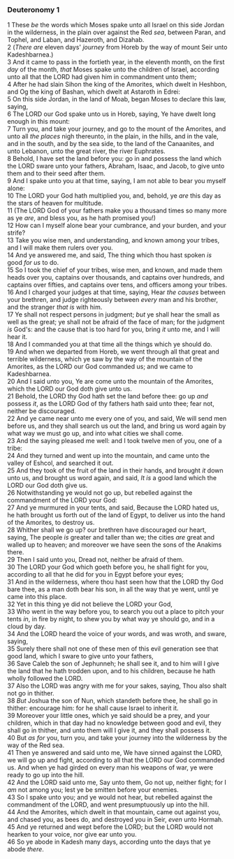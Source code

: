 ### Deuteronomy 1

1 These *be* the words which Moses spake unto all Israel on this side Jordan in the wilderness, in the plain over against the Red *sea*, between Paran, and Tophel, and Laban, and Hazeroth, and Dizahab.  
2 (*There are* eleven days' *journey* from Horeb by the way of mount Seir unto Kadeshbarnea.)  
3 And it came to pass in the fortieth year, in the eleventh month, on the first *day* of the month, *that* Moses spake unto the children of Israel, according unto all that the LORD had given him in commandment unto them;  
4 After he had slain Sihon the king of the Amorites, which dwelt in Heshbon, and Og the king of Bashan, which dwelt at Astaroth in Edrei:  
5 On this side Jordan, in the land of Moab, began Moses to declare this law, saying,  
6 The LORD our God spake unto us in Horeb, saying, Ye have dwelt long enough in this mount:  
7 Turn you, and take your journey, and go to the mount of the Amorites, and unto all *the places* nigh thereunto, in the plain, in the hills, and in the vale, and in the south, and by the sea side, to the land of the Canaanites, and unto Lebanon, unto the great river, the river Euphrates.  
8 Behold, I have set the land before you: go in and possess the land which the LORD sware unto your fathers, Abraham, Isaac, and Jacob, to give unto them and to their seed after them.  
9 And I spake unto you at that time, saying, I am not able to bear you myself alone:  
10 The LORD your God hath multiplied you, and, behold, ye *are* this day as the stars of heaven for multitude.  
11 (The LORD God of your fathers make you a thousand times so many more as ye *are*, and bless you, as he hath promised you!)  
12 How can I myself alone bear your cumbrance, and your burden, and your strife?  
13 Take you wise men, and understanding, and known among your tribes, and I will make them rulers over you.  
14 And ye answered me, and said, The thing which thou hast spoken *is* good *for us* to do.  
15 So I took the chief of your tribes, wise men, and known, and made them heads over you, captains over thousands, and captains over hundreds, and captains over fifties, and captains over tens, and officers among your tribes.  
16 And I charged your judges at that time, saying, Hear *the causes* between your brethren, and judge righteously between *every* man and his brother, and the stranger *that is* with him.  
17 Ye shall not respect persons in judgment; *but* ye shall hear the small as well as the great; ye shall not be afraid of the face of man; for the judgment *is* God's: and the cause that is too hard for you, bring *it* unto me, and I will hear it.  
18 And I commanded you at that time all the things which ye should do.  
19 And when we departed from Horeb, we went through all that great and terrible wilderness, which ye saw by the way of the mountain of the Amorites, as the LORD our God commanded us; and we came to Kadeshbarnea.  
20 And I said unto you, Ye are come unto the mountain of the Amorites, which the LORD our God doth give unto us.  
21 Behold, the LORD thy God hath set the land before thee: go up *and* possess *it*, as the LORD God of thy fathers hath said unto thee; fear not, neither be discouraged.  
22 And ye came near unto me every one of you, and said, We will send men before us, and they shall search us out the land, and bring us word again by what way we must go up, and into what cities we shall come.  
23 And the saying pleased me well: and I took twelve men of you, one of a tribe:  
24 And they turned and went up into the mountain, and came unto the valley of Eshcol, and searched it out.  
25 And they took of the fruit of the land in their hands, and brought *it* down unto us, and brought us word again, and said, *It is* a good land which the LORD our God doth give us.  
26 Notwithstanding ye would not go up, but rebelled against the commandment of the LORD your God:  
27 And ye murmured in your tents, and said, Because the LORD hated us, he hath brought us forth out of the land of Egypt, to deliver us into the hand of the Amorites, to destroy us.  
28 Whither shall we go up? our brethren have discouraged our heart, saying, The people *is* greater and taller than we; the cities *are* great and walled up to heaven; and moreover we have seen the sons of the Anakims there.  
29 Then I said unto you, Dread not, neither be afraid of them.  
30 The LORD your God which goeth before you, he shall fight for you, according to all that he did for you in Egypt before your eyes;  
31 And in the wilderness, where thou hast seen how that the LORD thy God bare thee, as a man doth bear his son, in all the way that ye went, until ye came into this place.  
32 Yet in this thing ye did not believe the LORD your God,  
33 Who went in the way before you, to search you out a place to pitch your tents *in*, in fire by night, to shew you by what way ye should go, and in a cloud by day.  
34 And the LORD heard the voice of your words, and was wroth, and sware, saying,  
35 Surely there shall not one of these men of this evil generation see that good land, which I sware to give unto your fathers,  
36 Save Caleb the son of Jephunneh; he shall see it, and to him will I give the land that he hath trodden upon, and to his children, because he hath wholly followed the LORD.  
37 Also the LORD was angry with me for your sakes, saying, Thou also shalt not go in thither.  
38 *But* Joshua the son of Nun, which standeth before thee, he shall go in thither: encourage him: for he shall cause Israel to inherit it.  
39 Moreover your little ones, which ye said should be a prey, and your children, which in that day had no knowledge between good and evil, they shall go in thither, and unto them will I give it, and they shall possess it.  
40 But *as for* you, turn you, and take your journey into the wilderness by the way of the Red sea.  
41 Then ye answered and said unto me, We have sinned against the LORD, we will go up and fight, according to all that the LORD our God commanded us. And when ye had girded on every man his weapons of war, ye were ready to go up into the hill.  
42 And the LORD said unto me, Say unto them, Go not up, neither fight; for I *am* not among you; lest ye be smitten before your enemies.  
43 So I spake unto you; and ye would not hear, but rebelled against the commandment of the LORD, and went presumptuously up into the hill.  
44 And the Amorites, which dwelt in that mountain, came out against you, and chased you, as bees do, and destroyed you in Seir, *even* unto Hormah.  
45 And ye returned and wept before the LORD; but the LORD would not hearken to your voice, nor give ear unto you.  
46 So ye abode in Kadesh many days, according unto the days that ye abode *there*.  
